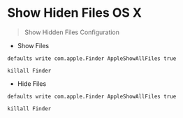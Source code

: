# Show Hiden Files OS X

>Show Hidden Files Configuration

- Show Files

`defaults write com.apple.Finder AppleShowAllFiles true`

`killall Finder`

- Hide Files

`defaults write com.apple.Finder AppleShowAllFiles true`

`killall Finder`
